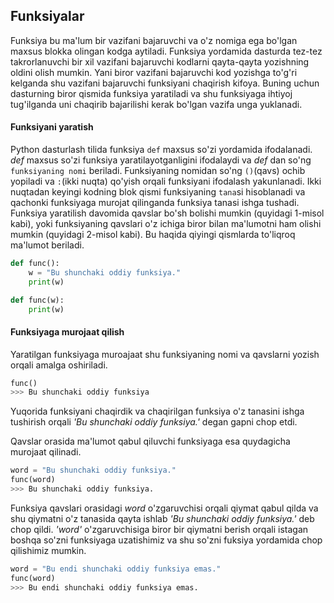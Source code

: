 ## Funksiyalar
Funksiya bu ma'lum bir vazifani bajaruvchi va o'z nomiga ega bo'lgan maxsus blokka olingan kodga aytiladi. Funksiya yordamida dasturda tez-tez takrorlanuvchi bir xil vazifani bajaruvchi kodlarni qayta-qayta yozishning oldini olish mumkin. Yani biror vazifani bajaruvchi kod yozishga to'g'ri kelganda shu vazifani bajaruvchi funksiyani chaqirish kifoya. Buning uchun dasturning biror qismida funksiya yaratiladi va shu funksiyaga ihtiyoj tug'ilganda uni chaqirib bajarilishi kerak bo'lgan vazifa unga yuklanadi.

#### Funksiyani yaratish
Python dasturlash tilida funksiya `def` maxsus so'zi yordamida ifodalanadi. *def* maxsus so'zi funksiya yaratilayotganligini ifodalaydi va *def* dan so'ng `funksiyaning nomi` beriladi. Funksiyaning nomidan so'ng `()`(qavs) ochib yopiladi va `:`(ikki nuqta) qo'yish orqali funksiyani ifodalash yakunlanadi. Ikki nuqtadan keyingi kodning blok qismi funksiyaning `tana`si hisoblanadi va qachonki funksiyaga murojat qilinganda funksiya tanasi ishga tushadi. Funksiya yaratilish davomida qavslar bo'sh bolishi mumkin (quyidagi 1-misol kabi), yoki funksiyaning qavslari o'z ichiga biror bilan ma'lumotni ham olishi mumkin (quyidagi 2-misol kabi). Bu haqida qiyingi qismlarda to'liqroq ma'lumot beriladi.
```python
def func():    
    w = "Bu shunchaki oddiy funksiya."
    print(w)
```

```python
def func(w):    
    print(w)
```

#### Funksiyaga murojaat qilish

Yaratilgan funksiyaga muroajaat shu funksiyaning nomi va qavslarni yozish orqali amalga oshiriladi.
```python
func()
>>> Bu shunchaki oddiy funksiya
```
Yuqorida funksiyani chaqirdik va chaqirilgan funksiya o'z tanasini ishga tushirish orqali *\'Bu shunchaki oddiy funksiya.\'* degan gapni chop etdi.


Qavslar orasida ma'lumot qabul qiluvchi funksiyaga esa quydagicha murojaat qilinadi.
```python
word = "Bu shunchaki oddiy funksiya."
func(word)
>>> Bu shunchaki oddiy funksiya.
```
Funksiya qavslari orasidagi *word* o'zgaruvchisi orqali qiymat qabul qilda va shu qiymatni o'z tanasida qayta ishlab *\'Bu shunchaki oddiy funksiya.\'* deb chop qildi. *\'word\'* o'zgaruvchisiga biror bir qiymatni berish orqali istagan boshqa so'zni funksiyaga uzatishimiz va shu so'zni fuksiya yordamida chop qilishimiz mumkin.
```python
word = "Bu endi shunchaki oddiy funksiya emas."
func(word)
>>> Bu endi shunchaki oddiy funksiya emas.
```

<!-- ## Kitoblar tarjimasi

1. [Python Crash Course](https://martianvenusian.github.io/python-crash-course/)

2. Python Cookbook -->
